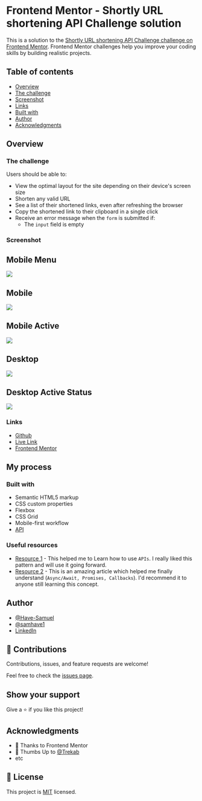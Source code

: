 # Frontend Mentor - Shortly URL shortening API Challenge solution

This is a solution to the [Shortly URL shortening API Challenge challenge on Frontend Mentor](https://www.frontendmentor.io/challenges/url-shortening-api-landing-page-2ce3ob-G). Frontend Mentor challenges help you improve your coding skills by building realistic projects.

## Table of contents

- [Overview](#overview)
- [The challenge](#the-challenge)
- [Screenshot](#screenshot)
- [Links](#links)
- [Built with](#built-with)
- [Author](#author)
- [Acknowledgments](#acknowledgments)

## Overview

### The challenge

Users should be able to:

- View the optimal layout for the site depending on their device's screen size
- Shorten any valid URL
- See a list of their shortened links, even after refreshing the browser
- Copy the shortened link to their clipboard in a single click
- Receive an error message when the `form` is submitted if:
  - The `input` field is empty

### Screenshot

## Mobile Menu

![](./design/mobile-navigation.jpg)

## Mobile

![](./design/mobile-design.jpg)

## Mobile Active

![](./design/mobile-active-states.jpg)

## Desktop

![](./design/desktop-design.jpg)

## Desktop Active Status

![](./design/desktop-active-states.jpg)

### Links

- [Github](https://github.com/Have-Samuel/url-shortening-api-landing-Page)
- [Live Link](https://url-shortening-api-landing-page-delta.vercel.app/)
- [Frontend Mentor](https://www.frontendmentor.io/profile/Have-Samuel)

## My process

### Built with

- Semantic HTML5 markup
- CSS custom properties
- Flexbox
- CSS Grid
- Mobile-first workflow
- [API](https://cleanuri.com/api/v1/shorten)

### Useful resources

- [Resource 1](https://www.youtube.com/watch?v=WXsD0ZgxjRw) - This helped me to Learn how to use `APIs`. I really liked this pattern and will use it going forward.
- [Resource 2](https://www.youtube.com/watch?v=ZYb_ZU8LNxs) - This is an amazing article which helped me finally understand (`Async/Await, Promises, Callbacks`). I'd recommend it to anyone still learning this concept.

## Author

- [@Have-Samuel](https://www.frontendmentor.io/profile/Have-Samuel)
- [@samhave1](https://twitter.com/samhave1)
- [LinkedIn](https://www.linkedin.com/in/have-samuel/)

## 🤝 Contributions

Contributions, issues, and feature requests are welcome!

Feel free to check the [issues page](https://github.com/Have-Samuel/url-shortening-api-landing-Page/issues).

## Show your support

Give a ⭐️ if you like this project!

## Acknowledgments

- 🎉 Thanks to Frontend Mentor
- 👋 Thumbs Up to [@Trekab](https://github.com/trekab)
- etc

## 📝 License

This project is [MIT](./MIT.md) licensed.
